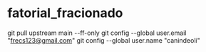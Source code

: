 # fatorial_fracionado
git pull upstream main --ff-only
git config --global user.email "frecs123@gmail.com"
  git config --global user.name "canindeoli"